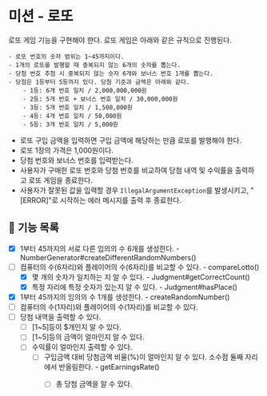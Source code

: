 # 미션 - 로또

로또 게임 기능을 구현해야 한다. 로또 게임은 아래와 같은 규칙으로 진행된다.

```
- 로또 번호의 숫자 범위는 1~45까지이다.
- 1개의 로또를 발행할 때 중복되지 않는 6개의 숫자를 뽑는다.
- 당첨 번호 추첨 시 중복되지 않는 숫자 6개와 보너스 번호 1개를 뽑는다.
- 당첨은 1등부터 5등까지 있다. 당첨 기준과 금액은 아래와 같다.
    - 1등: 6개 번호 일치 / 2,000,000,000원
    - 2등: 5개 번호 + 보너스 번호 일치 / 30,000,000원
    - 3등: 5개 번호 일치 / 1,500,000원
    - 4등: 4개 번호 일치 / 50,000원
    - 5등: 3개 번호 일치 / 5,000원
```

- 로또 구입 금액을 입력하면 구입 금액에 해당하는 만큼 로또를 발행해야 한다.
- 로또 1장의 가격은 1,000원이다.
- 당첨 번호와 보너스 번호를 입력받는다.
- 사용자가 구매한 로또 번호와 당첨 번호를 비교하여 당첨 내역 및 수익률을 출력하고 로또 게임을 종료한다.
- 사용자가 잘못된 값을 입력할 경우 `IllegalArgumentException`를 발생시키고, "[ERROR]"로 시작하는 에러 메시지를 출력 후 종료한다.

## 🚀 기능 목록

- [X] 1부터 45까지의 서로 다른 임의의 수 6개를 생성한다. - NumberGenerator#createDifferentRandomNumbers()
- [ ] 컴퓨터의 수(6자리)와 플레이어의 수(6자리)를 비교할 수 있다. - compareLotto()
  - [X] 몇 개의 숫자가 일치하는 지 알 수 있다. - Judgment#getCorrectCount()
  - [X] 특정 자리에 특정 숫자가 있는지 알 수 있다. - Judgment#hasPlace()
- [X] 1부터 45까지의 임의의 수 1개를 생성한다. - createRandomNumber()
- [ ] 컴퓨터의 수(1자리)와 플레이어의 수(1자리)를 비교할 수 있다. 
- [ ] 당첨 내역을 출력할 수 있다.
  - [ ] [1~5]등이 $개인지 알 수 있다.
  - [ ] [1~5]등의 금액이 얼마인지 알 수 있다.
  - [ ] 수익률이 얼마인지 출력할 수 있다. 
    - [ ] 구입금액 대비 당첨금액 비율(%)이 얼마인지 알 수 있다. 소수점 둘째 자리에서 반올림한다. - getEarningsRate()
      - [ ] 총 당첨 금액을 알 수 있다. 




